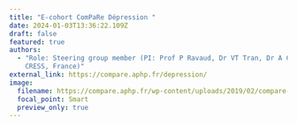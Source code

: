 ```yaml
---
title: "E-cohort ComPaRe Dépression "
date: 2024-01-03T13:36:22.109Z
draft: false
featured: true
authors:
  - "Role: Steering group member (PI: Prof P Ravaud, Dr VT Tran, Dr A Chevance,
    CRESS, France)"
external_link: https://compare.aphp.fr/depression/
image:
  filename: https://compare.aphp.fr/wp-content/uploads/2019/02/compare-250.png
  focal_point: Smart
  preview_only: true
---
```


